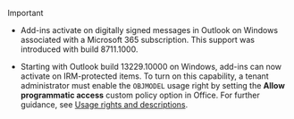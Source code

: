   > [!IMPORTANT]
  >
  > - Add-ins activate on digitally signed messages in Outlook on Windows associated with a Microsoft 365 subscription. This support was introduced with build 8711.1000.
  >
  > - Starting with Outlook build 13229.10000 on Windows, add-ins can now activate on IRM-protected items. To turn on this capability, a tenant administrator must enable the `OBJMODEL` usage right by setting the **Allow programmatic access** custom policy option in Office. For further guidance, see [Usage rights and descriptions](/azure/information-protection/configure-usage-rights).
